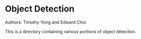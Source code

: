 Object Detection
================

Authors: Timothy Yong and Edward Choi

This is a directory containing various portions of object detection.
